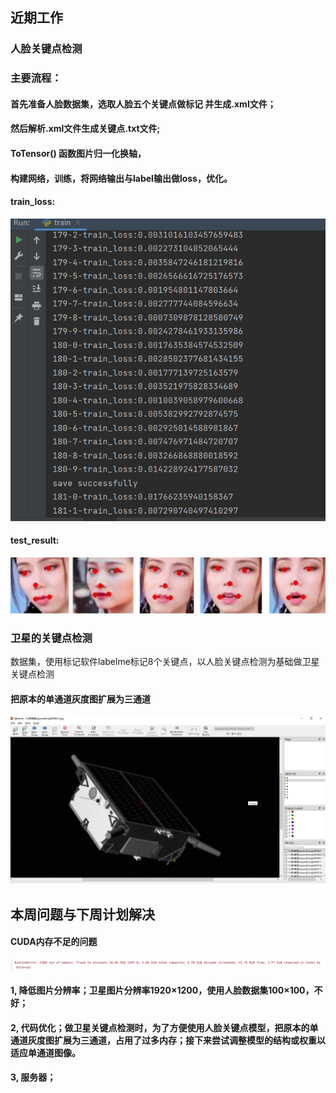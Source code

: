 ## 近期工作
### 人脸关键点检测
### 主要流程：
#### 首先准备人脸数据集，选取人脸五个关键点做标记 并生成.xml文件；
#### 然后解析.xml文件生成关键点.txt文件;
#### ToTensor() 函数图片归一化换轴，
#### 构建网络，训练，将网络输出与label输出做loss，优化。
#### train_loss: 
![流程图](images/8.30-1.png)
#### test_result:
![流程图](images/8.30-2.png)

### 卫星的关键点检测
数据集，使用标记软件labelme标记8个关键点，以人脸关键点检测为基础做卫星关键点检测
#### 把原本的单通道灰度图扩展为三通道
![流程图](images/8.30-3.png)

## 本周问题与下周计划解决
#### CUDA内存不足的问题
![流程图](images/8.30-4.png)
#### 1, 降低图片分辨率；卫星图片分辨率1920×1200，使用人脸数据集100×100，不好；
#### 2, 代码优化；做卫星关键点检测时，为了方便使用人脸关键点模型，把原本的单通道灰度图扩展为三通道，占用了过多内存；接下来尝试调整模型的结构或权重以适应单通道图像。
#### 3, 服务器；



